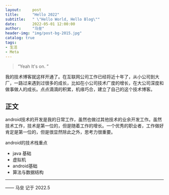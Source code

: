 ```yaml
---
layout:     post
title:      "Hello 2022"
subtitle:   " \"Hello World, Hello Blog\""
date:       2022-05-01 12:00:00
author:     "马垒"
header-img: "img/post-bg-2015.jpg"
catalog: true
tags:
- 生活
- Meta
---
```


> “Yeah It's on. ”


我的技术博客就这样开通了。在互联网公司工作已经将近十年了，从小公司到大厂，一路过来遇到过很多的成长，比如在小公司技术广度的增长，在大公司深度和做事做人的成长。点点滴滴的积累，机缘巧合，建立了自己的这个技术博客。


<p id = "build"></p>

## 正文

android技术的开发是我的日常工作，虽然也做过其他技术的业余开发工作。虽然技术工作，技术是第一位的，但是随着工作的增长。一个优秀的职业者，工作做好肯定是第一位的，但是很显然除此之外，思考力很重要。

android的技术栈重点

* java 基础
* 虚拟机
* android基础
* 算法与数据结构



---



—— 马垒 记于 2022.5


